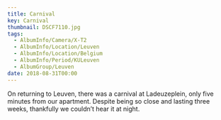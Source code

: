 ```yaml
---
title: Carnival
key: Carnival
thumbnail: DSCF7110.jpg
tags:
  - AlbumInfo/Camera/X-T2
  - AlbumInfo/Location/Leuven
  - AlbumInfo/Location/Belgium
  - AlbumInfo/Period/KULeuven
  - AlbumGroup/Leuven
date: 2018-08-31T00:00
---
```

On returning to Leuven, there was a carnival at Ladeuzeplein, only five minutes from our apartment. Despite being so close and lasting three weeks, thankfully we couldn’t hear it at night.
